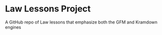 # Law Lessons Project

A GitHub repo of Law lessons that emphasize both the GFM and Kramdown engines
